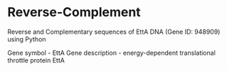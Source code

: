 # Reverse-Complement
Reverse and Complementary sequences of EttA DNA (Gene ID: 948909) using Python


Gene symbol - EttA
Gene description - energy-dependent translational throttle protein EttA
